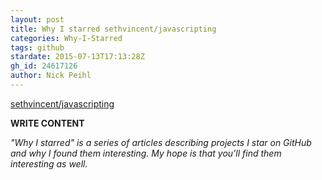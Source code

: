 ```yaml
---
layout: post
title: Why I starred sethvincent/javascripting
categories: Why-I-Starred
tags: github
stardate: 2015-07-13T17:13:28Z
gh_id: 24617126
author: Nick Peihl
---
```


[sethvincent/javascripting](https://github.com/sethvincent/javascripting)

**WRITE CONTENT**

*"Why I starred" is a series of articles describing projects I star on GitHub and why I found them interesting. My hope is that you'll find them interesting as well.*

